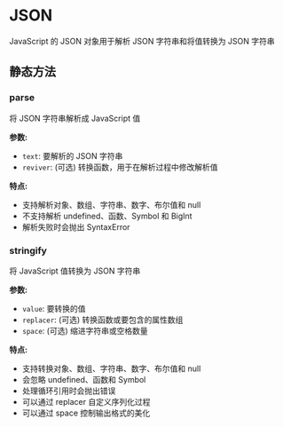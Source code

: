 # JSON

JavaScript 的 JSON 对象用于解析 JSON 字符串和将值转换为 JSON 字符串

## 静态方法

### parse

将 JSON 字符串解析成 JavaScript 值

**参数:**
- `text`: 要解析的 JSON 字符串
- `reviver`: (可选) 转换函数，用于在解析过程中修改解析值

**特点:**
- 支持解析对象、数组、字符串、数字、布尔值和 null
- 不支持解析 undefined、函数、Symbol 和 BigInt
- 解析失败时会抛出 SyntaxError

### stringify

将 JavaScript 值转换为 JSON 字符串

**参数:**
- `value`: 要转换的值
- `replacer`: (可选) 转换函数或要包含的属性数组
- `space`: (可选) 缩进字符串或空格数量

**特点:**
- 支持转换对象、数组、字符串、数字、布尔值和 null
- 会忽略 undefined、函数和 Symbol
- 处理循环引用时会抛出错误
- 可以通过 replacer 自定义序列化过程
- 可以通过 space 控制输出格式的美化 